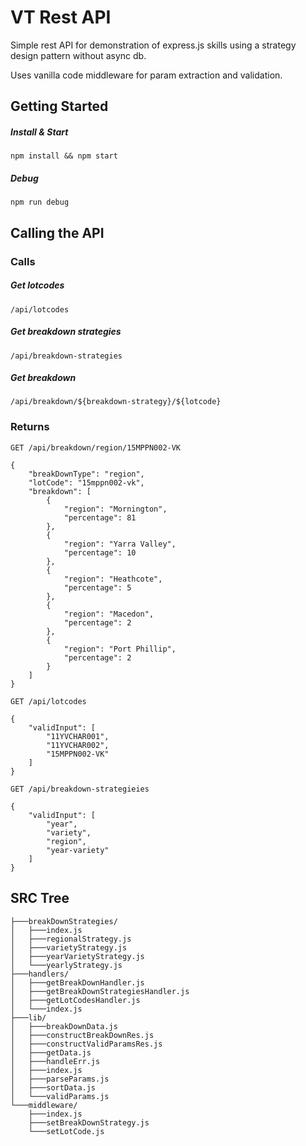 # VT Rest API
Simple rest API for demonstration of express.js skills using a strategy design pattern without async db.

Uses vanilla code middleware for param extraction and validation.

## Getting Started
##### Install & Start
```npm install && npm start```
##### Debug
```npm run debug```

## Calling the API

### Calls

##### Get lotcodes
```/api/lotcodes```
##### Get breakdown strategies
```/api/breakdown-strategies```
##### Get breakdown
```/api/breakdown/${breakdown-strategy}/${lotcode}```

### Returns
``` GET /api/breakdown/region/15MPPN002-VK ```
```
{
    "breakDownType": "region",
    "lotCode": "15mppn002-vk",
    "breakdown": [
        {
            "region": "Mornington",
            "percentage": 81
        },
        {
            "region": "Yarra Valley",
            "percentage": 10
        },
        {
            "region": "Heathcote",
            "percentage": 5
        },
        {
            "region": "Macedon",
            "percentage": 2
        },
        {
            "region": "Port Phillip",
            "percentage": 2
        }
    ]
}
```

``` GET /api/lotcodes ```

```
{
    "validInput": [
        "11YVCHAR001",
        "11YVCHAR002",
        "15MPPN002-VK"
    ]
}
```

``` GET /api/breakdown-strategieies ```

```
{
    "validInput": [
        "year",
        "variety",
        "region",
        "year-variety"
    ]
}
```

## SRC Tree
```
├───breakDownStrategies/
│   ├───index.js
│   ├───regionalStrategy.js
│   ├───varietyStrategy.js
│   ├───yearVarietyStrategy.js
│   └───yearlyStrategy.js
├───handlers/
│   ├───getBreakDownHandler.js
│   ├───getBreakDownStrategiesHandler.js
│   ├───getLotCodesHandler.js
│   └───index.js
├───lib/
│   ├───breakDownData.js
│   ├───constructBreakDownRes.js
│   ├───constructValidParamsRes.js
│   ├───getData.js
│   ├───handleErr.js
│   ├───index.js
│   ├───parseParams.js
│   ├───sortData.js
│   └───validParams.js
└───middleware/
    ├───index.js
    ├───setBreakDownStrategy.js
    └───setLotCode.js
```
